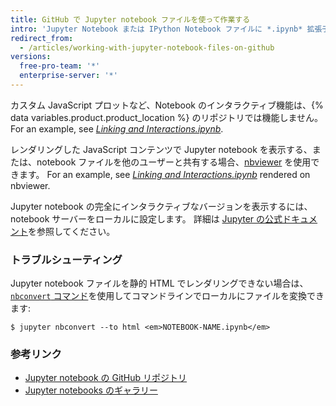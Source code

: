 ```yaml
---
title: GitHub で Jupyter notebook ファイルを使って作業する
intro: 'Jupyter Notebook または IPython Notebook ファイルに *.ipynb* 拡張子を付けて {% data variables.product.product_location %} に追加すると、それらはリポジトリに静的 HTML ファイルとしてレンダリングされます。'
redirect_from:
  - /articles/working-with-jupyter-notebook-files-on-github
versions:
  free-pro-team: '*'
  enterprise-server: '*'
---
```



カスタム JavaScript プロットなど、Notebook のインタラクティブ機能は、{% data variables.product.product_location %} のリポジトリでは機能しません。 For an example, see [*Linking and Interactions.ipynb*](https://github.com/bokeh/bokeh-notebooks/blob/main/tutorial/06%20-%20Linking%20and%20Interactions.ipynb).

レンダリングした JavaScript コンテンツで Jupyter notebook を表示する、または、notebook ファイルを他のユーザーと共有する場合、[nbviewer](https://nbviewer.jupyter.org/) を使用できます。 For an example, see [*Linking and Interactions.ipynb*](https://nbviewer.jupyter.org/github/bokeh/bokeh-notebooks/blob/main/tutorial/06%20-%20Linking%20and%20Interactions.ipynb) rendered on nbviewer.

Jupyter notebook の完全にインタラクティブなバージョンを表示するには、notebook サーバーをローカルに設定します。 詳細は [Jupyter の公式ドキュメント](http://jupyter.readthedocs.io/en/latest/index.html)を参照してください。

### トラブルシューティング

Jupyter notebook ファイルを静的 HTML でレンダリングできない場合は、[`nbconvert` コマンド](https://github.com/jupyter/nbconvert)を使用してコマンドラインでローカルにファイルを変換できます:

```shell
$ jupyter nbconvert --to html <em>NOTEBOOK-NAME.ipynb</em>
```

### 参考リンク

- [Jupyter notebook の GitHub リポジトリ](https://github.com/jupyter/jupyter_notebook)
- [Jupyter notebooks のギャラリー](https://github.com/jupyter/jupyter/wiki/A-gallery-of-interesting-Jupyter-Notebooks)
